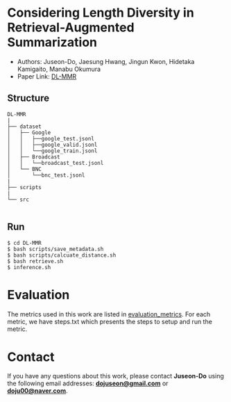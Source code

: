 # Considering Length Diversity in Retrieval-Augmented Summarization

* Authors: Juseon-Do, Jaesung Hwang, Jingun Kwon, Hidetaka Kamigaito, Manabu Okumura
* Paper Link: [DL-MMR](https://arxiv.org/abs/2406.11097)


## Structure
```
DL-MMR
|
├── dataset
│   ├── Google
│   │   ├──google_test.jsonl
│   │   ├──google_valid.jsonl
│   │   └──google_train.jsonl
│   ├── Broadcast
│   │   └──broadcast_test.jsonl
│   └── BNC
│       └──bnc_test.jsonl
|   
├── scripts
|
└── src


```

## Run
```
$ cd DL-MMR
$ bash scripts/save_metadata.sh
$ bash scripts/calcuate_distance.sh
$ bash retrieve.sh
$ inference.sh
```


# Evaluation
The metrics used in this work are listed in [evaluation_metrics](https://github.com/JuseonDo/InstructCMP/blob/main/src/evaluate_utils/evaluate_functions.py). For each metric, we have steps.txt which presents the steps to setup and run the metric.
# Contact
If you have any questions about this work, please contact **Juseon-Do** using the following email addresses: **dojuseon@gmail.com** or **doju00@naver.com**. 

